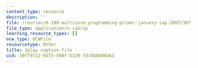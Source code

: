 ```yaml
---
content_type: resource
description: ''
file: /courses/6-189-multicore-programming-primer-january-iap-2007/30ff97120d75560fb3297dc8bbb00a63_A0f4HUTooM4.vtt
file_type: application/x-subrip
learning_resource_types: []
ocw_type: OCWFile
resourcetype: Other
title: 3play caption file
uid: 30ff9712-0d75-560f-b329-7dc8bbb00a63
---
```

